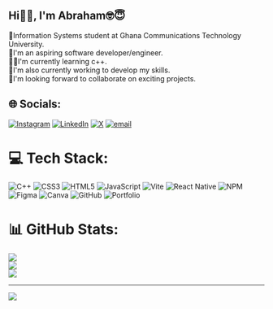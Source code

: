 ## Hi👋🏽, I'm Abraham🤓😇

🧠Information Systems student at Ghana Communications Technology University.<br/>
🔭I'm an aspiring software developer/engineer.<br/>
👨‍💻I'm currently learning c++.<br/>
🌱I'm also currently working to develop my skills.<br/>
👥️I'm looking forward to collaborate on exciting projects.<br/>


## 🌐 Socials:
[![Instagram](https://img.shields.io/badge/Instagram-%23E4405F.svg?logo=Instagram&logoColor=white)](https://instagram.com/_abraham.junior_) [![LinkedIn](https://img.shields.io/badge/LinkedIn-%230077B5.svg?logo=linkedin&logoColor=white)](https://linkedin.com/in/abraham-tetteh-78017a376) [![X](https://img.shields.io/badge/X-black.svg?logo=X&logoColor=white)](https://x.com/ItzyeboiAbraham) [![email](https://img.shields.io/badge/Email-D14836?logo=gmail&logoColor=white)](mailto:abrahamjunior185@gmail.com) 

# 💻 Tech Stack:
![C++](https://img.shields.io/badge/c++-%2300599C.svg?style=for-the-badge&logo=c%2B%2B&logoColor=white) ![CSS3](https://img.shields.io/badge/css3-%231572B6.svg?style=for-the-badge&logo=css3&logoColor=white) ![HTML5](https://img.shields.io/badge/html5-%23E34F26.svg?style=for-the-badge&logo=html5&logoColor=white) ![JavaScript](https://img.shields.io/badge/javascript-%23323330.svg?style=for-the-badge&logo=javascript&logoColor=%23F7DF1E) ![Vite](https://img.shields.io/badge/vite-%23646CFF.svg?style=for-the-badge&logo=vite&logoColor=white) ![React Native](https://img.shields.io/badge/react_native-%2320232a.svg?style=for-the-badge&logo=react&logoColor=%2361DAFB) ![NPM](https://img.shields.io/badge/NPM-%23CB3837.svg?style=for-the-badge&logo=npm&logoColor=white) ![Figma](https://img.shields.io/badge/figma-%23F24E1E.svg?style=for-the-badge&logo=figma&logoColor=white) ![Canva](https://img.shields.io/badge/Canva-%2300C4CC.svg?style=for-the-badge&logo=Canva&logoColor=white) ![GitHub](https://img.shields.io/badge/github-%23121011.svg?style=for-the-badge&logo=github&logoColor=white) ![Portfolio](https://img.shields.io/badge/Portfolio-%23000000.svg?style=for-the-badge&logo=firefox&logoColor=#FF7139)
# 📊 GitHub Stats:
![](https://github-readme-stats.vercel.app/api?username=ItzyeboiAbraham&theme=github_dark&hide_border=false&include_all_commits=false&count_private=false)<br/>
![](https://nirzak-streak-stats.vercel.app/?user=ItzyeboiAbraham&theme=github_dark&hide_border=false)<br/>
![](https://github-readme-stats.vercel.app/api/top-langs/?username=ItzyeboiAbraham&theme=github_dark&hide_border=false&include_all_commits=false&count_private=false&layout=compact)

---
[![](https://visitcount.itsvg.in/api?id=ItzyeboiAbraham&icon=0&color=0)](https://visitcount.itsvg.in)

<!-- Proudly created with GPRM ( https://gprm.itsvg.in ) -->
